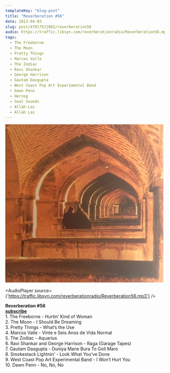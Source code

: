 ```yaml
---
templateKey: "blog-post"
title: "Reverberation #56"
date: 2013-04-03
slug: post/47017521062/reverberation56
audio: https://traffic.libsyn.com/reverberationradio/Reverberation56.mp3
tags:
  - The Freeborne
  - The Moon
  - Pretty Things
  - Marcos Valle
  - The Zodiac
  - Ravi Shankar
  - George Harrison
  - Gautam Dasgupta
  - West Coast Pop Art Experimental Band
  - Dawn Penn
  - Herzog
  - Seal Sounds
  - Allah-Las
  - Allah Las
---
```


![Reverberation #56](../images/c49bff0a16d2e60ce87084b43f0fd842aa775934ffa51207e9fe3587dc103285.jpg)

<AudioPlayer source={'https://traffic.libsyn.com/reverberationradio/Reverberation56.mp3'} />

<p><strong>Reverberation #56</strong><br /><strong><a href="https://itunes.apple.com/us/podcast/reverberation-radio/id520739212?ign-mpt=uo%253D4" target="_blank">subscribe</a></strong><br />1. The Freeborne - Hurtin&rsquo; Kind of Woman<br />2. The Moon - I Should Be Dreaming<br />3. Pretty Things - What&rsquo;s the Use<br />4. Marcos Valle - Vinte e Seis Anos de Vida Normal<br />5. The Zodiac - Aquarius<br />6. Ravi Shankar and George Harrison - Raga (Garage Tapes)<br />7. Gautam Dasgupta - Duniya Mane Bura To Goli Maro<br />8. Smokestack Lightnin&rsquo; - Look What You&rsquo;ve Done<br />9. West Coast Pop Art Experimental Band - I Won&rsquo;t Hurt You<br />10. Dawn Penn - No, No, No</p>
